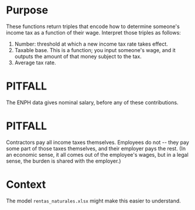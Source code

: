 # Purpose
These functions return triples that encode
how to determine someone's income tax as a function of their wage.
Interpret those triples as follows:
1. Number: threshold at which a new income tax rate takes effect.
2. Taxable base. This is a function; you input someone's wage,
   and it outputs the amount of that money subject to the tax.
3. Average tax rate.

# PITFALL
The ENPH data gives nominal salary, before any of these contributions.

# PITFALL
Contractors pay all income taxes themselves. Employees do not --
they pay some part of those taxes themselves,
and their employer pays the rest.
(In an economic sense, it all comes out of the employee's wages,
but in a legal sense, the burden is shared with the employer.)

# Context
The model `rentas_naturales.xlsx` might make this easier to understand.
